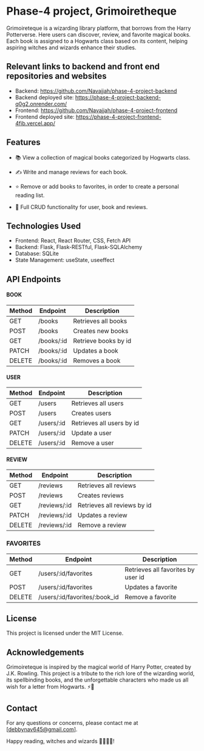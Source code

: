 # Phase-4 project, Grimoiretheque

Grimoireteque is a wizarding library platform, that borrows from the Harry Potterverse. Here users can discover, review, and favorite magical books. Each book is assigned to a Hogwarts class based on its content, helping aspiring witches and wizards enhance their studies. 
## Relevant links to backend and front end repositories and websites
- Backend: https://github.com/Navajjah/phase-4-project-backend
- Backend deployed site: https://phase-4-project-backend-q0g2.onrender.com/
- Frontend: https://github.com/Navajjah/phase-4-project-frontend
- Frontend deployed site: https://phase-4-project-frontend-4fib.vercel.app/


## Features

- 📚 View a collection of magical books categorized by Hogwarts class.

- ✍️ Write and manage reviews for each book.

- ⭐ Remove or add books to favorites, in order to create a personal reading list.

- 🔄 Full CRUD functionality for user, book and reviews.

## Technologies Used
- Frontend: React, React Router, CSS, Fetch API
- Backend: Flask, Flask-RESTful, Flask-SQLAlchemy
- Database: SQLite
- State Management: useState, useeffect

## API Endpoints

#### BOOK
| Method      | Endpoint        | Description  
|----------------|--------------|---------|
| GET | /books | Retrieves all books  | 
| POST   | /books | Creates new books  | 
| GET | /books/:id | Retrieve books by id| 
| PATCH | /books/:id | Updates a book    |
| DELETE | /books/:id | Removes a book    |
#### USER
| Method      | Endpoint        | Description  
|----------------|--------------|---------|
| GET | /users | Retrieves all users    | 
| POST   | /users | Creates users  | 
| GET | /users/:id | Retrieves all users by id | 
| PATCH | /users/:id |  Update a user   |
| DELETE | /users/:id | Remove a user    |
#### REVIEW
| Method      | Endpoint        | Description  
|----------------|--------------|---------|
| GET | /reviews | Retrieves all reviews    | 
| POST   | /reviews | Creates reviews  | 
| GET | /reviews/:id | Retrieves all reviews by id | 
| PATCH | /reviews/:id |  Updates a review   |
| DELETE | /reviews/:id | Remove a review   |

### FAVORITES
| Method      | Endpoint        | Description
|----------------|--------------|---------|
| GET | /users/:id/favorites | Retrieves all favorites by user id |
| POST | /users/:id/favorites |  Updates a favorite   |
| DELETE | /users/:id/favorites/:book_id | Remove a favorite   |

## License
This project is licensed under the MIT License.

## Acknowledgements
Grimoireteque is inspired by the magical world of Harry Potter, created by J.K. Rowling. This project is a tribute to the rich lore of the wizarding world, its spellbinding books, and the unforgettable characters who made us all wish for a letter from Hogwarts. ⚡📜

## Contact
For any questions or concerns, please contact me at [debbynav645@gmail.com].

Happy reading, witches and wizards 🧙‍♂️📖✨!
